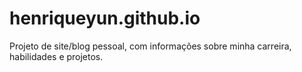# henriqueyun.github.io
Projeto de site/blog pessoal, com informações sobre minha carreira, habilidades e projetos.
